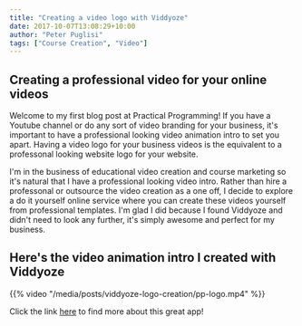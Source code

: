 ```yaml
---
title: "Creating a video logo with Viddyoze"
date: 2017-10-07T13:08:29+10:00
author: "Peter Puglisi"
tags: ["Course Creation", "Video"]
---
```


## Creating a professional video for your online videos

Welcome to my first blog post at Practical Programming! If you have a Youtube channel or do any sort of video branding for your business, it's important to have a professional looking video animation intro to set you apart. Having a video logo for your business videos is the equivalent to a professonal looking website logo for your website.

I'm in the business of educational video creation and course marketing so it's natural that I have a professional looking video intro.  Rather than hire a professonal or outsource the video creation as a one off, I decide to explore a do it yourself online service where you can create these videos yourself from professional templates.  I'm glad I did because I found Viddyoze and didn't need to look any further, it's simply awesome and perfect for my business.

## Here's the video animation intro I created with Viddyoze

{{% video
  "/media/posts/viddyoze-logo-creation/pp-logo.mp4"
%}}

Click the link [here](/out/viddyoze) to find more about this great app!

